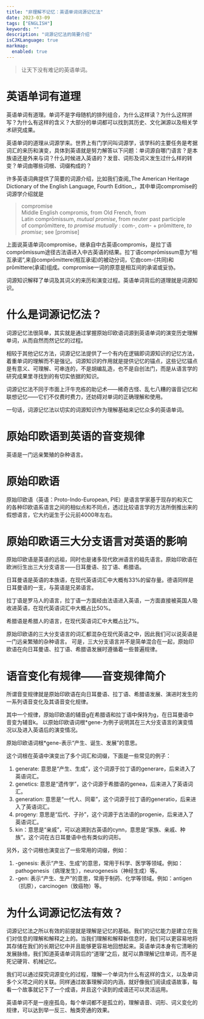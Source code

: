 ```yaml
---
title: "非理解不记忆：英语单词词源记忆法"
date: 2023-03-09
tags: ["ENGLISH"]
keywords: ""
description: "词源记忆法的简要介绍"
isCJKLanguage: true
markmap:
  enabled: true
---
```


> 让天下没有难记的英语单词。  

# 英语单词有道理
英语单词有道理。单词不是字母随机的排列组合，为什么这样读？为什么这样拼写？为什么有这样的含义？大部分的单词都可以找到其历史、文化渊源以及相关学术研究成果。

英语单词的道理从词源学来。世界上有门学问叫词源学，该学科的主要任务是考据词汇的来历和演变，具体到英语就是努力解答以下问题：单词源自哪门语言？是本族语还是外来与词？什么时候进入英语的？发音、词形及词义发生过什么样的转变？单词由哪些词根、词缀构成的？

许多英语词典提供了简要的词源介绍，比如我们查阅_The American Heritage Dictionary of the English Language, Fourth Edition_，其中单词compromise的词源学介绍就是
> compromise  
> Middle English compromis, from Old French, from Latin comprōmissum, _mutual promise_, from neuter past participle of comprōmittere, _to promise mutually_ : com-, _com-_ + prōmittere, _to promise_; see [promise]  

上面说英语单词compromise，继承自中古英语compromis，是拉丁语comprōmissum途径古法语进入中古英语的结果。拉丁语comprōmissum意为“相互承诺”,来自comprōmittere(相互承诺)的被动分词，它由com-(共同)和prōmittere(承诺)组成。compromise一词的原意是相互间的承诺或妥协。

词源知识解释了单词及其词义的来历和演变过程。英语单词背后的道理就是词源知识。

# 什么是词源记忆法？
词源记忆法很简单，其实就是通过掌握原始印欧语词源到英语单词的演变历史理解单词，从而自然而然记忆的过程。

相较于其他记忆方法，词源记忆法提供了一个有内在逻辑即词源知识的记忆方法，着重单词的理解而不是强记。词源知识的作用就是提供记忆的锚点，这些记忆锚点是有意义、可理解、可串连的，不是胡编乱造，也不是自创法门，而是从语言学的研究成果里寻找到的有切实依据的知识。

词源记忆法不同于市面上汗牛充栋的助记术——稀奇古怪、乱七八糟的谐音记忆和联想记忆——它们不仅费时费力，还妨碍对单词的正确理解和使用。

一句话，词源记忆法以切实的词源知识作为理解基础来记忆众多的英语单词。

# 原始印欧语到英语的音变规律
英语是一门远亲繁殖的杂种语言。

# 原始印欧语
原始印欧语（英语：Proto-Indo-European, PIE）是语言学家基于现存的和灭亡的各种印欧语系语言之间的相似点和不同点，透过比较语言学的方法所倒推出来的假想语言，它大约诞生于公元前4000年左右。

# 原始印欧语三大分支语言对英语的影响
原始印欧语是英语的远祖，同时也是诸多现代欧洲语言的祖先语言。原始印欧语在欧洲衍生出三大分支语言——日耳曼语、拉丁语、希腊语。

日耳曼语是英语的本族语，在现代英语词汇中大概有33%的留存量。德语同样是日耳曼语的一支，与英语是兄弟语言。

拉丁语是罗马人的语言，拉丁语一方面经由法语进入英语，一方面直接被英国人吸收进英语，在现代英语词汇中大概占比50%。

希腊语是希腊人的语言，在现代英语词汇中大概占比7%。

原始印欧语的三大分支语言的词汇都混杂在现代英语之中，因此我们可以说英语是一门远亲繁殖的杂种语言。
可是，三大分支语言并不是简单混合在一起，原始印欧语在向日耳曼语、拉丁语、希腊语发展时遵循着一些普遍规律。

# 语音变化有规律——音变规律简介
所谓音变规律就是原始印欧语在向日耳曼语、拉丁语、希腊语发展、演进时发生的一系列语音变化及其语音变化规律。

其中一个规律，原始印欧语的辅音g在希腊语和拉丁语中保持为g，在日耳曼语中音变为辅音k。
以原始印欧语词根\*gene-为例子说明其在三大分支语言的演变情况以及进入英语后的演变情况。

原始印欧语词根\*gene-表示“产生、诞生、发展”的意思。

这个词根在英语中演变出了多个词汇和词缀，下面是一些常见的例子：
1. generate: 意思是“产生、生成”，这个词源于拉丁语的generare，后来进入了英语词汇。
2. genetics: 意思是“遗传学”，这个词源于希腊语的genea，后来进入了英语词汇。
3. generation: 意思是“一代人、同辈”，这个词源于拉丁语的generatio，后来进入了英语词汇。
4. progeny: 意思是“后代、子孙”，这个词源于古法语的progenie，后来进入了英语词汇。
5. kin：意思是“亲戚”，可以追溯到古英语的cynn，意思是“家族、亲戚、种族”。这个词在古日耳曼语中也有类似的词形。

另外，这个词根也演变出了一些常用的词缀，例如：
1. -genesis: 表示“产生、生成”的意思，常用于科学、医学等领域。例如：pathogenesis（病理发生），neurogenesis（神经生成）等。
2. -gen: 表示“产生、生产”的意思，常用于制药、化学等领域。例如：antigen（抗原），carcinogen（致癌物）等。

# 为什么词源记忆法有效？
词源记忆法之所以有效的前提就是理解是记忆的基础。我们的记忆能力是建立在我们对信息的理解和解释之上的。当我们理解和解释新信息时，我们可以更容易地将其存储在我们的长期记忆中并且能够更容易地回想起来。英语单词本身有它清晰的发展脉络，我们知道英语单词背后的“道理”之后，就可以靠理解记住单词，而不是死记硬背、机械记忆。

我们可以通过探究词源变化的过程，理解一个单词为什么有这样的含义，以及单词多个义项之间的关联。同样通过故事理解词的内涵，就好像我们阅读成语故事，每看一个故事就记下了一个成语，并且这个读到的成语还可以灵活运用。

英语单词不是一座座孤岛，每个单词都不是孤立的，理解语音、词形、词义变化的规律，可以达到举一反三、触类旁通的效果。
